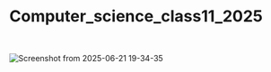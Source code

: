 # Computer_science_class11_2025

</br>

![Screenshot from 2025-06-21 19-34-35](https://github.com/user-attachments/assets/d52b81db-1ae4-457a-8f51-065ad70c72b4)